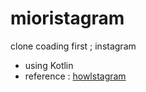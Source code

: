 # mioristagram
clone coading first ; instagram

- using Kotlin
- reference : [howlstagram](https://github.com/you6878/howlstagram)
